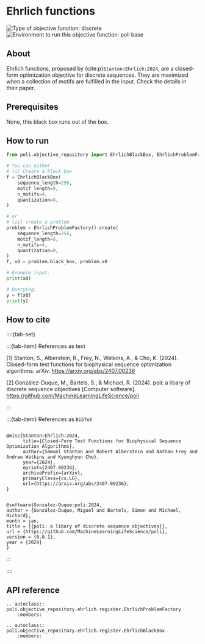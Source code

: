 # Ehrlich functions

![Type of objective function: discrete](https://img.shields.io/badge/Type-discrete_inputs-blue)
![Environment to run this objective function: poli base](https://img.shields.io/badge/Environment-poli____base-teal
)

## About

Ehrlich functions, proposed by {cite:p}`Stanton:Ehrlich:2024`, are a closed-form optimization objective for discrete sequences. They are maximized when a collection of motifs are fulfilled in the input. Check the details in their paper.

## Prerequisites

None, this black box runs out of the box.

## How to run

```python
from poli.objective_repository import EhrlichBlackBox, EhrlichProblemFactory

# You can either
# (i) Create a black box
f = EhrlichBlackBox(
    sequence_length=256,
    motif_length=8,
    n_motifs=4,
    quantization=8,
)

# or
# (ii) create a problem
problem = EhrlichProblemFactory().create(
    sequence_length=256,
    motif_length=8,
    n_motifs=4,
    quantization=8,
)
f, x0 = problem.black_box, problem.x0

# Example input:
print(x0)

# Querying:
y = f(x0)
print(y)
```

## How to cite

::::{tab-set}

:::{tab-item} References as text

[1] Stanton, S., Alberstein, R., Frey, N., Watkins, A., & Cho, K. (2024). Closed-form test functions for biophysical sequence optimization algorithms. arXiv. https://arxiv.org/abs/2407.00236

[2] González-Duque, M., Bartels, S., & Michael, R. (2024). poli: a libary of discrete sequence objectives [Computer software]. https://github.com/MachineLearningLifeScience/poli


:::

:::{tab-item} References as `BibTeX`

```

@misc{Stanton:Ehrlich:2024,
      title={Closed-Form Test Functions for Biophysical Sequence Optimization Algorithms}, 
      author={Samuel Stanton and Robert Alberstein and Nathan Frey and Andrew Watkins and Kyunghyun Cho},
      year={2024},
      eprint={2407.00236},
      archivePrefix={arXiv},
      primaryClass={cs.LG},
      url={https://arxiv.org/abs/2407.00236}, 
}


@software{Gonzalez-Duque:poli:2024,
author = {González-Duque, Miguel and Bartels, Simon and Michael, Richard},
month = jan,
title = {{poli: a libary of discrete sequence objectives}},
url = {https://github.com/MachineLearningLifeScience/poli},
version = {0.0.1},
year = {2024}
}

```

:::

::::

## API reference

```{eval-rst}
.. autoclass:: poli.objective_repository.ehrlich.register.EhrlichProblemFactory
    :members:

.. autoclass:: poli.objective_repository.ehrlich.register.EhrlichBlackBox
    :members:
```